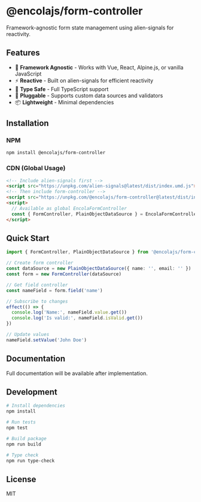 # @encolajs/form-controller

Framework-agnostic form state management using alien-signals for reactivity.

## Features

- 🚀 **Framework Agnostic** - Works with Vue, React, Alpine.js, or vanilla JavaScript
- ⚡ **Reactive** - Built on alien-signals for efficient reactivity
- 🎯 **Type Safe** - Full TypeScript support
- 🧩 **Pluggable** - Supports custom data sources and validators
- 📦 **Lightweight** - Minimal dependencies

## Installation

### NPM
```bash
npm install @encolajs/form-controller
```

### CDN (Global Usage)
```html
<!-- Include alien-signals first -->
<script src="https://unpkg.com/alien-signals@latest/dist/index.umd.js"></script>
<!-- Then include form-controller -->
<script src="https://unpkg.com/@encolajs/form-controller@latest/dist/index.umd.js"></script>
<script>
  // Available as global EncolaFormController
  const { FormController, PlainObjectDataSource } = EncolaFormController
</script>
```

## Quick Start

```typescript
import { FormController, PlainObjectDataSource } from '@encolajs/form-controller'

// Create form controller
const dataSource = new PlainObjectDataSource({ name: '', email: '' })
const form = new FormController(dataSource)

// Get field controller
const nameField = form.field('name')

// Subscribe to changes
effect(() => {
  console.log('Name:', nameField.value.get())
  console.log('Is valid:', nameField.isValid.get())
})

// Update values
nameField.setValue('John Doe')
```

## Documentation

Full documentation will be available after implementation.

## Development

```bash
# Install dependencies
npm install

# Run tests
npm test

# Build package
npm run build

# Type check
npm run type-check
```

## License

MIT